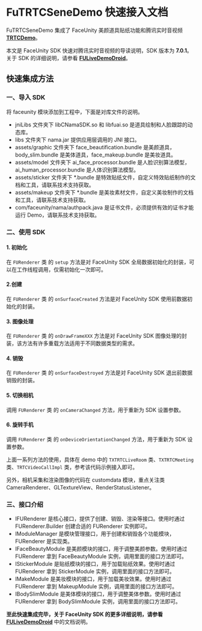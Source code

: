 # FuTRTCSeneDemo 快速接入文档

FuTRTCSeneDemo 集成了 FaceUnity 美颜道具贴纸功能和腾讯实时音视频 **[TRTCDemo](https://github.com/tencentyun/TRTCSDK/tree/master/Android)**。

本文是 FaceUnity SDK 快速对腾讯实时音视频的导读说明，SDK 版本为 **7.0.1**。关于 SDK 的详细说明，请参看 **[FULiveDemoDroid](https://github.com/Faceunity/FULiveDemoDroid/)**。

## 快速集成方法

### 一、导入 SDK

将 faceunity 模块添加到工程中，下面是对库文件的说明。

- jniLibs 文件夹下 libCNamaSDK.so 和 libfuai.so 是道具绘制和人脸跟踪的动态库。
- libs 文件夹下 nama.jar 提供应用层调用的 JNI 接口。
- assets/graphic 文件夹下 face_beautification.bundle 是美颜道具，body_slim.bundle 是美体道具，face_makeup.bundle 是美妆道具。
- assets/model 文件夹下 ai_face_processor.bundle 是人脸识别算法模型，ai_human_processor.bundle 是人体识别算法模型。
- assets/sticker 文件夹下 \*.bundle 是特效贴纸文件，自定义特效贴纸制作的文档和工具，请联系技术支持获取。
- assets/makeup 文件夹下 \*.bundle 是美妆素材文件，自定义美妆制作的文档和工具，请联系技术支持获取。
- com/faceunity/nama/authpack.java 是证书文件，必须提供有效的证书才能运行 Demo，请联系技术支持获取。

### 二、使用 SDK

#### 1. 初始化

在 `FURenderer` 类 的  `setup` 方法是对 FaceUnity SDK 全局数据初始化的封装，可以在工作线程调用，仅需初始化一次即可。

#### 2.创建

在 `FURenderer` 类 的  `onSurfaceCreated` 方法是对 FaceUnity SDK 使用前数据初始化的封装。

#### 3. 图像处理

在 `FURenderer` 类 的  `onDrawFrameXXX` 方法是对 FaceUnity SDK 图像处理的封装，该方法有许多重载方法适用于不同数据类型的需求。

#### 4. 销毁

在 `FURenderer` 类 的  `onSurfaceDestroyed` 方法是对 FaceUnity SDK 退出前数据销毁的封装。

#### 5. 切换相机

调用 `FURenderer` 类 的  `onCameraChanged` 方法，用于重新为 SDK 设置参数。

#### 6. 旋转手机

调用 `FURenderer` 类 的  `onDeviceOrientationChanged` 方法，用于重新为 SDK 设置参数。

上面一系列方法的使用，具体在 demo 中的 `TXTRTCLiveRoom` 类、`TXTRTCMeeting` 类、`TRTCVideoCallImpl` 类，参考该代码示例接入即可。

另外，相机采集和渲染图像的代码在 customdata 模块，重点关注类 CameraRenderer、GLTextureView、RenderStatusListener。

### 三、接口介绍

- IFURenderer 是核心接口，提供了创建、销毁、渲染等接口。使用时通过 FURenderer.Builder 创建合适的 FURenderer 实例即可。
- IModuleManager 是模块管理接口，用于创建和销毁各个功能模块，FURenderer 是实现类。
- IFaceBeautyModule 是美颜模块的接口，用于调整美颜参数。使用时通过 FURenderer 拿到 FaceBeautyModule 实例，调用里面的接口方法即可。
- IStickerModule 是贴纸模块的接口，用于加载贴纸效果。使用时通过 FURenderer 拿到 StickerModule 实例，调用里面的接口方法即可。
- IMakeModule 是美妆模块的接口，用于加载美妆效果。使用时通过 FURenderer 拿到 MakeupModule 实例，调用里面的接口方法即可。
- IBodySlimModule 是美体模块的接口，用于调整美体参数。使用时通过 FURenderer 拿到 BodySlimModule 实例，调用里面的接口方法即可。

**至此快速集成完毕，关于 FaceUnity SDK 的更多详细说明，请参看 [FULiveDemoDroid](https://github.com/Faceunity/FULiveDemoDroid/)** 中的文档说明。